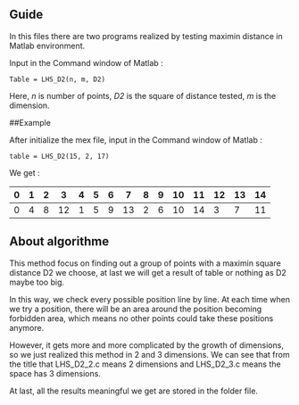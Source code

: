 ## Guide
In this files there are two programs realized by testing maximin distance in Matlab environment.

  Input in the Command window of Matlab : 

    Table = LHS_D2(n, m, D2)

Here, _n_ is number of points, _D2_ is the square of distance tested, _m_ is the dimension.

##Example

  After initialize the mex file, input in the Command window of Matlab :
  
    table = LHS_D2(15, 2, 17)
    
  We get :
  
0 | 1 | 2 | 3 | 4 | 5 | 6 | 7 | 8 | 9 | 10 | 11 | 12 | 13 | 14
---|---|---|---|---|---|---|---|---|---|---|---|---|---|---
0 | 4 | 8 | 12 | 1 | 5 | 9 | 13 | 2 | 6 | 10 | 14 | 3 | 7 | 11


## About algorithme
This method focus on finding out a group of points with a maximin square distance D2 we choose, at last we will get a result of table or nothing as D2 maybe too big.

In this way, we check every possible position line by line. At each time when we try a position, there will be an area around the position becoming forbidden area, which means no other points could take these positions anymore.

However, it gets more and more complicated by the growth of dimensions, so we just realized this method in 2 and 3 dimensions. We can see that from the title that LHS_D2_2.c means 2 dimensions and LHS_D2_3.c means the space has 3 dimensions.

At last, all the results meaningful we get are stored in the folder file.
